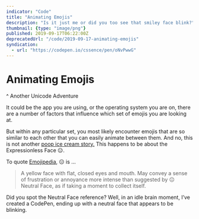 ```yaml
---
indicator: "Code"
title: "Animating Emojis"
description: "Is it just me or did you too see that smiley face blink?"
thumbnail: {type: "image/png"}
published: 2019-09-17T06:22:00Z
deprecatedUrl: "/code/2019-09-17-animating-emojis"
syndication:
  - url: "https://codepen.io/cssence/pen/oNvPwwG"
---
```


# Animating Emojis
^ Another Unicode Adventure

It could be the app you are using, or the operating system you are on, there are a number of factors that influence which set of emojis you are looking at.

But within any particular set, you most likely encounter emojis that are so similar to each other that you can easily animate between them. And no, this is not another [poop ice cream story.](https://twitter.com/peter_miller/status/575361363469430784) This happens to be about the Expressionless Face 😑.

To quote [Emojipedia](https://emojipedia.org/expressionless-face/), 😑 is &hellip;

> A yellow face with flat, closed eyes and mouth. May convey a sense of frustration or annoyance more intense than suggested by 😐 Neutral Face, as if taking a moment to collect itself.

Did you spot the Neutral Face reference? Well, in an idle brain moment, I’ve created a CodePen, ending up with a neutral face that appears to be blinking.
